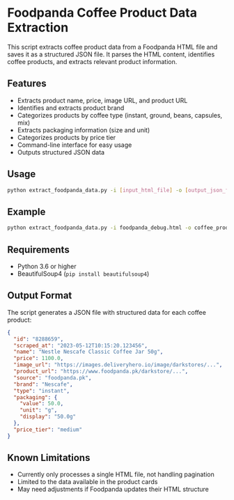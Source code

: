 # Foodpanda Coffee Product Data Extraction

This script extracts coffee product data from a Foodpanda HTML file and saves it as a structured JSON file. 
It parses the HTML content, identifies coffee products, and extracts relevant product information.

## Features

- Extracts product name, price, image URL, and product URL
- Identifies and extracts product brand
- Categorizes products by coffee type (instant, ground, beans, capsules, mix)
- Extracts packaging information (size and unit)
- Categorizes products by price tier
- Command-line interface for easy usage
- Outputs structured JSON data

## Usage

```bash
python extract_foodpanda_data.py -i [input_html_file] -o [output_json_file]
```

## Example

```bash
python extract_foodpanda_data.py -i foodpanda_debug.html -o coffee_products.json
```

## Requirements

- Python 3.6 or higher
- BeautifulSoup4 (`pip install beautifulsoup4`)

## Output Format

The script generates a JSON file with structured data for each coffee product:

```json
{
  "id": "8288659",
  "scraped_at": "2023-05-12T10:15:20.123456",
  "name": "Nestle Nescafe Classic Coffee Jar 50g",
  "price": 1100.0,
  "image_url": "https://images.deliveryhero.io/image/darkstores/...",
  "product_url": "https://www.foodpanda.pk/darkstore/...",
  "source": "foodpanda.pk",
  "brand": "Nescafe",
  "type": "instant",
  "packaging": {
    "value": 50.0,
    "unit": "g",
    "display": "50.0g"
  },
  "price_tier": "medium"
}
```

## Known Limitations

- Currently only processes a single HTML file, not handling pagination
- Limited to the data available in the product cards
- May need adjustments if Foodpanda updates their HTML structure
